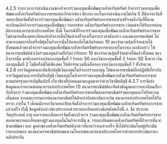 4.2.5 ระยะเวลาการดำเนินงานของกิจการร่วมลงทุนเพื่อพัฒนาอสังหาริมทรัพย์
กิจการร่วมลงทุนเพื่อพัฒนาอสังหาริมทรัพย์รอการขายแต่ละกิจการต้อง
มีระยะเวลาในการดำเนินงานไม่เกิน 5 ปีนับจากวันที่จดทะเบียนจัดตั้งกิจการร่วมลงทุนเพื่อพัฒนา
อสังหาริมทรัพย์รอการขายแล้วเสร็จจนถึงวันที่ยื่นจดทะเบียนเลิกกิจการร่วมลงทุนเพื่อพัฒนา
รอการขาย
อสังหาริมทรัพย์รอการขาย เว้นแต่จะได้รับการผ่อนผันจากธนาคารแห่งประเทศไทย
ทั้งนี้ ในกรณีที่กิจการร่วมลงทุนเพื่อพัฒนาอสังหาริมทรัพย์รอการขาย
ไม่สามารถยื่นจดทะเบียนเลิกกิจการนั้นให้แล้วเสร็จภายในระยะเวลาดังกล่าว และธนาคารพาณิชย์
ไม่สามารถลดการถือหรือมีหุ้นในกิจการนั้นให้คงเหลือไม่เกินร้อยละ 10 ของจำนวนหุ้นที่จำหน่ายได้
ทั้งหมดแล้วของกิจการร่วมลงทุนเพื่อพัฒนาอสังหาริมทรัพย์รอการขายภายในระยะเวลาดังกล่าว
ให้ธนาคารพาณิชย์นำเงินร่วมลงทุนส่วนที่เกินกว่าร้อยละ 10 ของจำนวนหุ้นที่จำหน่ายได้แล้วทั้งหมด
ของกิจการนั้น มาหักออกจากเงินกองทุนชั้นที่ 1 ร้อยละ 50 และเงินกองทุนชั้นที่ 2 ร้อยละ 50 ซึ่งหาก
เงินกองทุนชั้นที่ 2 ไม่มีหรือมีไม่เพียงพอ ให้หักจำนวนที่เหลือออกจากเงินกองทุนชั้นที่ 1 ทั้งจำนวน
4.2.6
การวัดมูลค่าและบันทึกบัญชีเงินลงทุนในกิจการร่วมลงทุน
ให้ธนาคารพาณิชย์ถือปฏิบัติเกี่ยวกับการวัดมูลค่าและการบันทึกบัญชี
เงินลงทุนในกิจการร่วมลงทุนเพื่อพัฒนาอสังหาริมทรัพย์รอการขายตามมาตรฐานการบัญชีฉบับที่
เกี่ยวข้องที่กำหนดตามกฎหมายว่าด้วยวิชาชีพบัญชี
4.2.7 การจัดส่งข้อมูลและรายงานต่อธนาคารแห่งประเทศไทย
(1) ธนาคารพาณิชย์ต้องจัดส่งข้อมูลและรายละเอียดเกี่ยวกับกิจการ
ร่วมลงทุนเพื่อพัฒนาอสังหาริมทรัพย์รอการขายที่ธนาคารพาณิชย์ร่วมลงทุนและได้รับความเห็นชอบ
จากคณะกรรมการธนาคารพาณิชย์ให้ฝ่ายกำกับสถาบันการเงิน ธนาคารแห่งประเทศไทยได้รับทราบ
ภายใน 1 เดือนนับจากวันจดทะเบียนจัดตั้งกิจการร่วมลงทุนเพื่อพัฒนาอสังหาริมทรัพย์รอการขาย
แล้วเสร็จ ทั้งนี้ ข้อมูลดังกล่าวต้องประกอบด้วยรายละเอียดอย่างน้อยดังต่อไปนี้
ก. ชื่อ ประเภทวัตถุประสงค์ อายุ และรายละเอียดการจัดตั้งของกิจการ
ร่วมลงทุนเพื่อพัฒนาอสังหาริมทรัพย์รอการขาย ตลอดจนรายละเอียดของผู้ร่วมลงทุนอื่นในกิจการนั้น
ข. รายละเอียดของอสังหาริมทรัพย์ที่กิจการนั้นจะนำมาพัฒนา และ
มูลค่าของอสังหาริมทรัพย์ดังกล่าวที่คาดว่าจะแล้วเสร็จ ซึ่งได้ประเมินโดยผู้ประเมินราคาภายนอก
ของธนาคารพาณิชย์ตามแนวนโยบายธนาคารแห่งประเทศไทยว่าด้วยการประเมินราคาหลักประกัน
